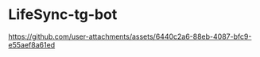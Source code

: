 # LifeSync-tg-bot


https://github.com/user-attachments/assets/6440c2a6-88eb-4087-bfc9-e55aef8a61ed

